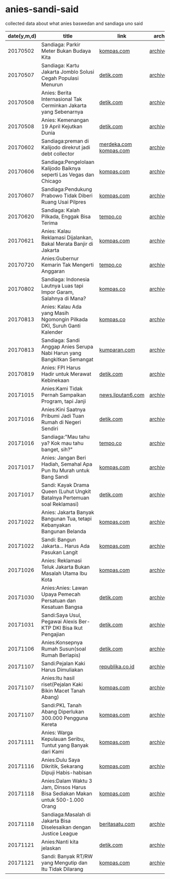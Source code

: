 # anies-sandi-said
collected data about what anies baswedan and sandiaga uno said

date(y,m,d)|title|link|archive|reddit discussion
---|---|---|---|---|
20170502|Sandiaga: Parkir Meter Bukan Budaya Kita|[kompas.com](http://megapolitan.kompas.com/read/2017/05/02/15095151/sandiaga.parkir.meter.bukan.budaya.kita)|[archive.is](http://archive.is/s8FEQ)|https://redd.it/68seox
20170507|Sandiaga: Kartu Jakarta Jomblo Solusi Cegah Populasi Menurun|[detik.com](https://news.detik.com/berita/d-3494604/sandiaga-kartu-jakarta-jomblo-solusi-cegah-populasi-menurun)|[archive.is](http://archive.is/Hjn0k)|https://redd.it/69r0vk
20170508|Anies: Berita Internasional Tak Cerminkan Jakarta yang Sebenarnya|[detik.com](https://news.detik.com/berita/d-3494534/anies-berita-internasional-tak-cerminkan-jakarta-yang-sebenarnya)|[archive.is](https://archive.is/arEx1)|https://redd.it/69v3dh
20170508|Anies: Kemenangan 19 April Kejutkan Dunia|[detik.com](https://news.detik.com/berita/3495900/anies-kemenangan-19-april-kejutkan-dunia)|[archive.is](https://archive.is/49iJF)|https://redd.it/69z3xi
20170602|Sandiaga:preman di Kalijodo direkrut jadi debt collector|[merdeka.com](https://www.merdeka.com/jakarta/sandiaga-uno-usul-preman-di-kalijodo-direkrut-jadi-debt-collector.html) [kompas.com](http://megapolitan.kompas.com/read/2017/06/02/04020021/sandiaga.preman.sangat.layak.direkrut.sebagai.debt.collector)|[archive.is](https://archive.is/Dzo0f)|https://redd.it/6erd77
20170606|Sandiaga:Pengelolaan Kalijodo Baiknya seperti Las Vegas dan Chicago|[kompas.com](http://megapolitan.kompas.com/read/2017/06/06/20571761/sandi.ingin.pengelolaan.kalijodo.seperti.las.vegas.dan.chicago)|[archive.is](https://archive.is/mo6iz)|https://redd.it/6fmnga
20170607|Sandiaga:Pendukung Prabowo Tidak Diberi Ruang Usai Pilpres|[kompas.com](http://tv.kompas.com/read/2017/06/07/95f81496850541eef97893/sandiaga.pendukung.prabowo.tidak.diberi.ruang.usai.pilpres)|[archive.is](https://archive.is/25R5P)|https://redd.it/6fyhyh
20170620|Sandiaga: Kalah Pilkada, Enggak Bisa Terima|[tempo.co](https://metro.tempo.co/read/news/2017/06/20/064886020/dipanggil-polda-sandiaga-kalah-pilkada-enggak-bisa-terima)|[archive.is](https://archive.is/XzApk)|https://redd.it/6ijepx
20170621|Anies: Kalau Reklamasi Dijalankan, Bakal Merata Banjir di Jakarta|[kompas.com](http://megapolitan.kompas.com/read/2017/06/21/08194161/anies.kalau.reklamasi.dijalankan.bakal.merata.banjir.di.jakarta)|[archive.is](https://archive.is/aofB0)|https://redd.it/6iikto
20170720|Anies:Gubernur Kemarin Tak Mengerti Anggaran |[tempo.co](https://metro.tempo.co/read/news/2017/07/20/083892850/anies-baswedan-sebut-gubernur-kemarin-tak-mengerti-anggaran)|[archive.is](https://archive.is/nZXS3)|https://redd.it/6odqmb
20170802|Sandiaga: Indonesia Lautnya Luas tapi Impor Garam, Salahnya di Mana?|[kompas.co](http://megapolitan.kompas.com/read/2017/08/02/13464331/sandiaga--indonesia-lautnya-luas-tapi-impor-garam-salahnya-di-mana-)|[archive.is](https://archive.is/JrEpJ)|https://redd.it/6r3ocg
20170813|Anies: Kalau Ada yang Masih Ngomongin Pilkada DKI, Suruh Ganti Kalender|[kompas.co](http://megapolitan.kompas.com/read/2017/08/13/11445861/anies--kalau-ada-yang-masih-ngomongin-pilkada-dki-suruh-ganti-kalender)|[archive.is](https://archive.is/LogOD)|https://redd.it/6te082
20170813|Sandiaga: Sandi Anggap Anies Serupa Nabi Harun yang Bangkitkan Semangat|[kumparan.com](https://kumparan.com/muhamad-iqbal/sandi-anggap-anies-serupa-nabi-harun-yang-bangkitkan-semangat)|[archive.is](https://archive.fo/IFwkH)|https://redd.it/6tk5jr
20170819|Anies: FPI Harus Hadir untuk Merawat Kebinekaan|[detik.com](https://news.detik.com/berita/d-3605570/anies-fpi-harus-hadir-untuk-merawat-kebinekaan)|[archive.is](https://archive.is/3Fnra)|https://redd.it/6umb3y  
20171015|Anies:Kami Tidak Pernah Sampaikan Program, tapi Janji|[news.liputan6.com](http://news.liputan6.com/read/3129149/anies-kami-tidak-pernah-sampaikan-program-tapi-janji)|[archive.is](https://archive.is/BaoJG)|https://redd.it/76ijxx
20171016|Anies:Kini Saatnya Pribumi Jadi Tuan Rumah di Negeri Sendiri|[detik.com](https://news.detik.com/berita/d-3686774/anies-kini-saatnya-pribumi-jadi-tuan-rumah-di-negeri-sendiri)|[archive.is](https://archive.is/gtytE)|https://redd.it/76qg3o
20171016|Sandiaga:"Mau tahu ya? Kok mau tahu banget, sih?" |[tempo.co](https://metro.tempo.co/read/1025298/setelah-pelantikan-anies-sandi-ditanya-soal-penutupan-alexis)|[archive.org](https://web.archive.org/web/20171016174420/https://metro.tempo.co/read/1025298/setelah-pelantikan-anies-sandi-ditanya-soal-penutupan-alexis)|https://redd.it/76xipv
20171017|Anies: Jangan Beri Hadiah, Semahal Apa Pun Itu Murah untuk Bang Sandi|[kompas.com](http://megapolitan.kompas.com/read/2017/10/17/15264751/anies-jangan-beri-hadiah-semahal-apa-pun-itu-murah-untuk-bang-sandi)|[archive.is](https://archive.is/zzjBw)
20171017|Sandi: Kayak Drama Queen (Luhut Ungkit Batalnya Pertemuan soal Reklamasi)|[detik.com](https://news.detik.com/berita/d-3689025/luhut-ungkit-batalnya-pertemuan-soal-reklamasi-sandi-kayak-drama-queen)|[archive.is](https://archive.is/g6HVP)|https://redd.it/774wwr
20171022|Anies: Jakarta Banyak Bangunan Tua, tetapi Kebanyakan Bangunan Belanda|[kompas.com](http://megapolitan.kompas.com/read/2017/10/22/11035111/anies-jakarta-banyak-bangunan-tua-tetapi-kebanyakan-bangunan-belanda)|[archive.is](https://archive.is/pioKz)|https://redd.it/77z6qa
20171022|Sandi: Bangun Jakarta... Harus Ada Pasukan Langit|[kompas.com](http://megapolitan.kompas.com/read/2017/10/22/16052261/sandi-bangun-jakarta-harus-ada-pasukan-langit)|[archive.is](https://archive.is/MoQIH)|
20171026|Anies: Reklamasi Teluk Jakarta Bukan Masalah Utama Ibu Kota|[kompas.com](http://nasional.kompas.com/read/2017/10/26/19514441/anies-baswedan-reklamasi-teluk-jakarta-bukan-masalah-utama-ibu-kota)|[archive.is](https://archive.is/zYd3v)|https://redd.it/78yr8y
20171030|Anies:Anies: Lawan Upaya Pemecah Persatuan dan Kesatuan Bangsa|[detik.com](https://news.detik.com/berita/d-3705221/anies-lawan-upaya-pemecah-persatuan-dan-kesatuan-bangsa)|[archive.is](https://archive.is/G0lmg)|https://redd.it/79ljcl
20171031|Sandi:Saya Usul, Pegawai Alexis Ber-KTP DKI Bisa Ikut Pengajian|[detik.com](https://news.detik.com/berita/d-3707845/sandi-saya-usul-pegawai-alexis-ber-ktp-dki-bisa-ikut-pengajian)|[archive.is](https://archive.is/5A0KV)|https://redd.it/79uysr
20171106|Anies:Konsepnya Rumah Susun(soal Rumah Berlapis)|[detik.com](https://news.detik.com/berita/d-3714708/anies-soal-rumah-berlapis-konsepnya-rumah-susun)|[archive.is](https://archive.is/SG60s)|https://redd.it/7b2m17
20171107|Sandi:Pejalan Kaki Harus Dimuliakan|[republika.co.id](http://republika.co.id/berita/nasional/jabodetabek-nasional/17/11/07/oz15v8335-sandiaga-pejalan-kaki-harus-dimuliakan)|[archive.is](https://archive.is/IHHLv)|https://redd.it/7bb9fx
20171107|Anies:Itu hasil riset(Pejalan Kaki Bikin Macet Tanah Abang)|[kompas.com](http://megapolitan.kompas.com/read/2017/11/07/10430741/pejalan-kaki-bikin-macet-tanah-abang-anies-bilang-itu-hasil-riset)|[archive.is](https://archive.is/IoYG9)|https://redd.it/7bb2s3
20171107|Sandi:PKL Tanah Abang Diperlukan 300.000 Pengguna Kereta|[kompas.com](http://megapolitan.kompas.com/read/2017/11/07/21290541/sandi-pkl-tanah-abang-diperlukan-300000-pengguna-kereta)|[archive.is](https://archive.is/oeeGT)|https://redd.it/7bdoow
20171111|Anies: Warga Kepulauan Seribu, Tuntut yang Banyak dari Kami|[kompas.com](http://megapolitan.kompas.com/read/2017/11/11/13044601/anies-warga-kepulauan-seribu-tuntut-yang-banyak-dari-kami)|[archive.is](https://archive.is/zRRmy)|https://redd.it/7c76u8
20171116|Anies:Dulu Saya Dikritik, Sekarang Dipuji Habis-habisan|[kompas.com](http://megapolitan.kompas.com/read/2017/11/16/10230261/gubernur-anies-dulu-saya-dikritik-sekarang-dipuji-habis-habisan)|[archive.is](https://archive.is/WuIrn)|https://redd.it/7d9qz4
20171118|Anies:Dalam Waktu 3 Jam, Dinsos Harus Bisa Sediakan Makan untuk 500-1.000 Orang|[kompas.com](http://megapolitan.kompas.com/read/2017/11/18/13514841/anies-dalam-waktu-3-jam-dinsos-harus-bisa-sediakan-makan-untuk-500-1000)|[archive.is](https://archive.is/g7uqs)|https://redd.it/7drd9o
20171118|Sandiaga:Masalah di Jakarta Bisa Diselesaikan dengan Justice League|[beritasatu.com](http://www.beritasatu.com/jakarta/464200-sandiaga-masalah-di-jakarta-bisa-diselesaikan-dengan-justice-league.html)|[archive.is](https://archive.is/q6TFp)|https://redd.it/7dts66
20171121|Anies:Nanti kita jelaskan|[detik.com](https://news.detik.com/berita/d-3734694/anggaran-tim-gubernur-naik-jadi-rp-2899-m-anies-nanti-kita-jelaskan)|[archive.is](https://archive.is/HIlR9)|https://redd.it/7e7vzz
20171121|Sandi: Banyak RT/RW yang Mengutip dan Itu Tidak Dilarang|[kompas.com](http://megapolitan.kompas.com/read/2017/11/20/18085901/sandi-banyak-rtrw-yang-mengutip-dan-itu-tidak-dilarang)|[archive.is](https://archive.is/6i1gO)|https://redd.it/7ede5e 
